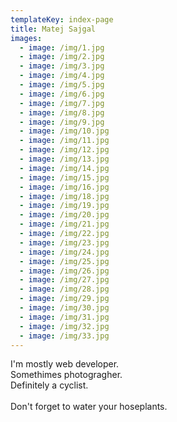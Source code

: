 ```yaml
---
templateKey: index-page
title: Matej Sajgal
images:
  - image: /img/1.jpg
  - image: /img/2.jpg
  - image: /img/3.jpg
  - image: /img/4.jpg
  - image: /img/5.jpg
  - image: /img/6.jpg
  - image: /img/7.jpg
  - image: /img/8.jpg
  - image: /img/9.jpg
  - image: /img/10.jpg
  - image: /img/11.jpg
  - image: /img/12.jpg
  - image: /img/13.jpg
  - image: /img/14.jpg
  - image: /img/15.jpg
  - image: /img/16.jpg
  - image: /img/18.jpg
  - image: /img/19.jpg
  - image: /img/20.jpg
  - image: /img/21.jpg
  - image: /img/22.jpg
  - image: /img/23.jpg
  - image: /img/24.jpg
  - image: /img/25.jpg
  - image: /img/26.jpg
  - image: /img/27.jpg
  - image: /img/28.jpg
  - image: /img/29.jpg
  - image: /img/30.jpg
  - image: /img/31.jpg
  - image: /img/32.jpg
  - image: /img/33.jpg
---
```

I'm mostly web developer.\
Somethimes photogragher.\
Definitely a cyclist.\
\
Don't forget to water your hoseplants.